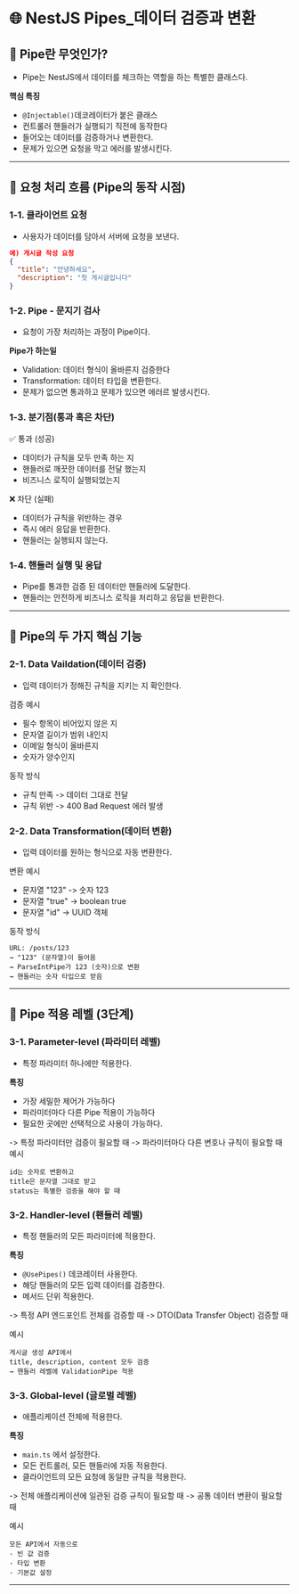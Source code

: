 # 🌐 NestJS Pipes\_데이터 검증과 변환

## 🎯 Pipe란 무엇인가?

- Pipe는 NestJS에서 데이터를 체크하는 역할을 하는 특별한 클래스다.

**핵심 특징**

- `@Injectable()`데코레이터가 붙은 클래스
- 컨트롤러 핸들러가 실행되기 직전에 동작한다
- 들어오는 데이터를 검증하거나 변환한다.
- 문제가 있으면 요청을 막고 에러를 발생시킨다.

---

## 🔄 요청 처리 흐름 (Pipe의 동작 시점)

### 1-1. 클라이언트 요청

- 사용자가 데이터를 담아서 서버에 요청을 보낸다.

```json
예) 게시글 작성 요청
{
  "title": "안녕하세요",
  "description": "첫 게시글입니다"
}
```

### 1-2. Pipe - 문지기 검사

- 요청이 가장 처리하는 과정이 Pipe이다.

**Pipe가 하는일**

- Validation: 데이터 형식이 올바른지 검증한다
- Transformation: 데이터 타입을 변환한다.
- 문제가 없으면 통과하고 문제가 있으면 에러르 발생시킨다.

### 1-3. 분기점(통과 혹은 차단)

✅ 통과 (성공)

- 데이터가 규칙을 모두 만족 하는 지
- 핸들러로 깨끗한 데이터를 전달 했는지
- 비즈니스 로직이 실행되었는지

❌ 차단 (실패)

- 데이터가 규칙을 위반하는 경우
- 즉시 에러 응답을 반환한다.
- 핸들러는 실행되지 않는다.

### 1-4. 핸들러 실행 및 응답

- Pipe를 통과한 검증 된 데이터만 핸들러에 도달한다.
- 핸들러는 안전하게 비즈니스 로직을 처리하고 응답을 반환한다.

---

## 🔧 Pipe의 두 가지 핵심 기능

### 2-1. Data Vaildation(데이터 검증)

- 입력 데이터가 정해진 규칙을 지키는 지 확인한다.

검증 예시

- 필수 항목이 비어있지 않은 지
- 문자열 길이가 범위 내인지
- 이메일 형식이 올바른지
- 숫자가 양수인지

동작 방식

- 규칙 만족 -> 데이터 그대로 전달
- 규칙 위반 -> 400 Bad Request 에러 발생

### 2-2. Data Transformation(데이터 변환)

- 입력 데이터를 원하는 형식으로 자동 변환한다.

변환 예시

- 문자열 "123" -> 숫자 123
- 문자열 "true" -> boolean true
- 문자열 "id" -> UUID 객체

동작 방식

```
URL: /posts/123
→ "123" (문자열)이 들어옴
→ ParseIntPipe가 123 (숫자)으로 변환
→ 핸들러는 숫자 타입으로 받음
```

---

## 🎯 Pipe 적용 레벨 (3단계)

### 3-1. Parameter-level (파라미터 레벨)

- 특정 파라미터 하나에만 적용한다.

**특징**

- 가장 세밀한 제어가 가능하다
- 파라미터마다 다른 Pipe 적용이 가능하다
- 필요한 곳에만 선택적으로 사용이 가능하다.

-> 특정 파라미터만 검증이 필요할 때
-> 파라미터마다 다른 변호나 규칙이 필요할 때
예시

```
id는 숫자로 변환하고
title은 문자열 그대로 받고
status는 특별한 검증을 해야 할 때
```

### 3-2. Handler-level (홴들러 레벨)

- 특정 핸들러의 모든 파라미터에 적용한다.

**특징**

- `@UsePipes()` 데코레이터 사용한다.
- 해당 핸들러의 모든 입력 데이터를 검증한다.
- 메서드 단위 적용한다.

-> 특정 API 엔드포인트 전체를 검증할 때
-> DTO(Data Transfer Object) 검증할 때

예시

```
게시글 생성 API에서
title, description, content 모두 검증
→ 핸들러 레벨에 ValidationPipe 적용
```

### 3-3. Global-level (글로벌 레벨)

- 애플리케이션 전체에 적용한다.

**특징**

- `main.ts` 에서 설정한다.
- 모든 컨트롤러, 모든 핸들러에 자동 적용한다.
- 클라이언트의 모든 요청에 동일한 규칙을 적용한다.

-> 전체 애플리케이션에 일관된 검증 규칙이 필요할 때
-> 공통 데이터 변환이 필요할 때

예시

```
모든 API에서 자동으로
- 빈 값 검증
- 타입 변환
- 기본값 설정
```

---

